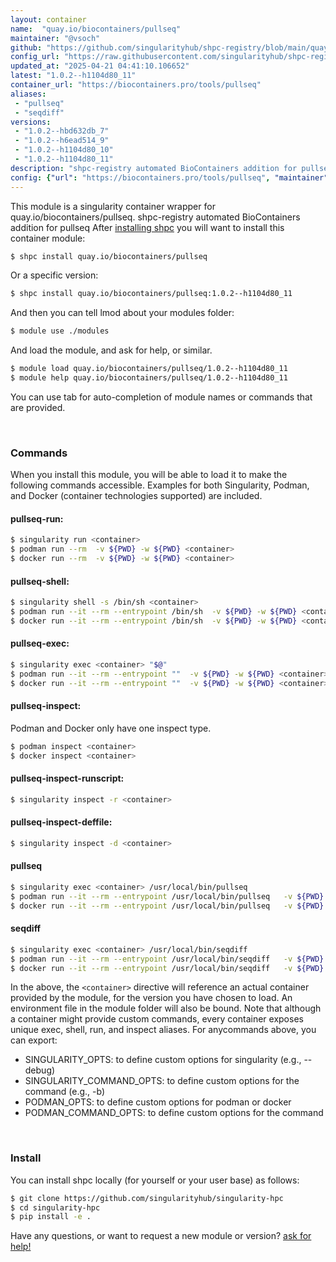 ```yaml
---
layout: container
name:  "quay.io/biocontainers/pullseq"
maintainer: "@vsoch"
github: "https://github.com/singularityhub/shpc-registry/blob/main/quay.io/biocontainers/pullseq/container.yaml"
config_url: "https://raw.githubusercontent.com/singularityhub/shpc-registry/main/quay.io/biocontainers/pullseq/container.yaml"
updated_at: "2025-04-21 04:41:10.106652"
latest: "1.0.2--h1104d80_11"
container_url: "https://biocontainers.pro/tools/pullseq"
aliases:
 - "pullseq"
 - "seqdiff"
versions:
 - "1.0.2--hbd632db_7"
 - "1.0.2--h6ead514_9"
 - "1.0.2--h1104d80_10"
 - "1.0.2--h1104d80_11"
description: "shpc-registry automated BioContainers addition for pullseq"
config: {"url": "https://biocontainers.pro/tools/pullseq", "maintainer": "@vsoch", "description": "shpc-registry automated BioContainers addition for pullseq", "latest": {"1.0.2--h1104d80_11": "sha256:8c772940d4a2090fa104507b7b07b938471f56c04b487e12e8ca0083c7b9cb05"}, "tags": {"1.0.2--hbd632db_7": "sha256:18f98b3b5d8373dbbb04c03195580a619a9f136533c96ae9749561ee91db3521", "1.0.2--h6ead514_9": "sha256:cd98cfe9116c1f702c9af93bee2e31bc6da8724ed903bac6717154ad31c39814", "1.0.2--h1104d80_10": "sha256:5fc1cd87bc2d867c51121c3b09f31f7e8867b6e5aaf76fb058c7cbb1e3f3ff23", "1.0.2--h1104d80_11": "sha256:8c772940d4a2090fa104507b7b07b938471f56c04b487e12e8ca0083c7b9cb05"}, "docker": "quay.io/biocontainers/pullseq", "aliases": {"pullseq": "/usr/local/bin/pullseq", "seqdiff": "/usr/local/bin/seqdiff"}}
---
```


This module is a singularity container wrapper for quay.io/biocontainers/pullseq.
shpc-registry automated BioContainers addition for pullseq
After [installing shpc](#install) you will want to install this container module:


```bash
$ shpc install quay.io/biocontainers/pullseq
```

Or a specific version:

```bash
$ shpc install quay.io/biocontainers/pullseq:1.0.2--h1104d80_11
```

And then you can tell lmod about your modules folder:

```bash
$ module use ./modules
```

And load the module, and ask for help, or similar.

```bash
$ module load quay.io/biocontainers/pullseq/1.0.2--h1104d80_11
$ module help quay.io/biocontainers/pullseq/1.0.2--h1104d80_11
```

You can use tab for auto-completion of module names or commands that are provided.

<br>

### Commands

When you install this module, you will be able to load it to make the following commands accessible.
Examples for both Singularity, Podman, and Docker (container technologies supported) are included.

#### pullseq-run:

```bash
$ singularity run <container>
$ podman run --rm  -v ${PWD} -w ${PWD} <container>
$ docker run --rm  -v ${PWD} -w ${PWD} <container>
```

#### pullseq-shell:

```bash
$ singularity shell -s /bin/sh <container>
$ podman run --it --rm --entrypoint /bin/sh  -v ${PWD} -w ${PWD} <container>
$ docker run --it --rm --entrypoint /bin/sh  -v ${PWD} -w ${PWD} <container>
```

#### pullseq-exec:

```bash
$ singularity exec <container> "$@"
$ podman run --it --rm --entrypoint ""  -v ${PWD} -w ${PWD} <container> "$@"
$ docker run --it --rm --entrypoint ""  -v ${PWD} -w ${PWD} <container> "$@"
```

#### pullseq-inspect:

Podman and Docker only have one inspect type.

```bash
$ podman inspect <container>
$ docker inspect <container>
```

#### pullseq-inspect-runscript:

```bash
$ singularity inspect -r <container>
```

#### pullseq-inspect-deffile:

```bash
$ singularity inspect -d <container>
```


#### pullseq

```bash
$ singularity exec <container> /usr/local/bin/pullseq
$ podman run --it --rm --entrypoint /usr/local/bin/pullseq   -v ${PWD} -w ${PWD} <container> -c " $@"
$ docker run --it --rm --entrypoint /usr/local/bin/pullseq   -v ${PWD} -w ${PWD} <container> -c " $@"
```


#### seqdiff

```bash
$ singularity exec <container> /usr/local/bin/seqdiff
$ podman run --it --rm --entrypoint /usr/local/bin/seqdiff   -v ${PWD} -w ${PWD} <container> -c " $@"
$ docker run --it --rm --entrypoint /usr/local/bin/seqdiff   -v ${PWD} -w ${PWD} <container> -c " $@"
```



In the above, the `<container>` directive will reference an actual container provided
by the module, for the version you have chosen to load. An environment file in the
module folder will also be bound. Note that although a container
might provide custom commands, every container exposes unique exec, shell, run, and
inspect aliases. For anycommands above, you can export:

 - SINGULARITY_OPTS: to define custom options for singularity (e.g., --debug)
 - SINGULARITY_COMMAND_OPTS: to define custom options for the command (e.g., -b)
 - PODMAN_OPTS: to define custom options for podman or docker
 - PODMAN_COMMAND_OPTS: to define custom options for the command

<br>

### Install

You can install shpc locally (for yourself or your user base) as follows:

```bash
$ git clone https://github.com/singularityhub/singularity-hpc
$ cd singularity-hpc
$ pip install -e .
```

Have any questions, or want to request a new module or version? [ask for help!](https://github.com/singularityhub/singularity-hpc/issues)
